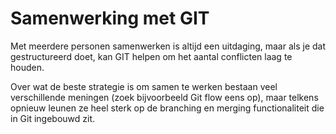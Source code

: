 # Samenwerking met GIT

Met meerdere personen samenwerken is altijd een uitdaging, maar als je dat gestructureerd doet, kan GIT helpen om het aantal conflicten laag te houden.

Over wat de beste strategie is om samen te werken bestaan veel verschillende meningen (zoek bijvoorbeeld Git flow eens op), maar telkens opnieuw leunen ze heel sterk op de branching en merging functionaliteit die in Git ingebouwd zit.